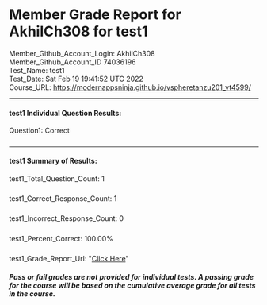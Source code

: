 # Member Grade Report for AkhilCh308 for test1  
   
Member_Github_Account_Login: AkhilCh308  
Member_Github_Account_ID 74036196  
Test_Name: test1  
Test_Date: Sat Feb 19 19:41:52 UTC 2022  
Course_URL: https://modernappsninja.github.io/vspheretanzu201_vt4599/  
   
---  
#### test1 Individual Question Results:  
Question1: Correct  
#####  
---  
#### test1 Summary of Results:  
test1_Total_Question_Count: 1  
#####  
test1_Correct_Response_Count: 1  
#####  
test1_Incorrect_Response_Count: 0  
#####  
test1_Percent_Correct: 100.00%  
#####  
test1_Grade_Report_Url: "[Click Here](https://github.com/modernappsninjas/AkhilCh308/blob/main/static/userdata/courses/vspheretanzu201_vt4599/grade_report.pr492.test1.md)"
##### Pass or fail grades are not provided for individual tests. A passing grade for the course will be based on the cumulative average grade for all tests in the course.  
